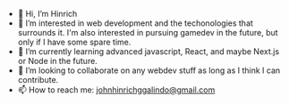 - 👋 Hi, I’m Hinrich
- 👀 I’m interested in web development and the techonologies that surrounds it. I'm also interested in pursuing gamedev in the future, but only if I have some spare time.
- 🌱 I’m currently learning advanced javascript, React, and maybe Next.js or Node in the future. 
- 💞️ I’m looking to collaborate on any webdev stuff as long as I think I can contribute.
- 📫 How to reach me: johnhinrichggalindo@gmail.com

<!---
Amaterasu10/Amaterasu10 is a ✨ special ✨ repository because its `README.md` (this file) appears on your GitHub profile.
You can click the Preview link to take a look at your changes.
--->
